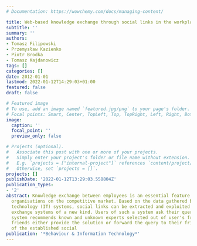 ```yaml
---
# Documentation: https://wowchemy.com/docs/managing-content/

title: Web-based knowledge exchange through social links in the workplace
subtitle: ''
summary: ''
authors:
- Tomasz Filipowski
- Przemysław Kazienko
- Piotr Brodka
- Tomasz Kajdanowicz
tags: []
categories: []
date: 2012-01-01
lastmod: 2022-01-12T14:29:03+01:00
featured: false
draft: false

# Featured image
# To use, add an image named `featured.jpg/png` to your page's folder.
# Focal points: Smart, Center, TopLeft, Top, TopRight, Left, Right, BottomLeft, Bottom, BottomRight.
image:
  caption: ''
  focal_point: ''
  preview_only: false

# Projects (optional).
#   Associate this post with one or more of your projects.
#   Simply enter your project's folder or file name without extension.
#   E.g. `projects = ["internal-project"]` references `content/project/deep-learning/index.md`.
#   Otherwise, set `projects = []`.
projects: []
publishDate: '2022-01-12T13:29:03.558804Z'
publication_types:
- '2'
abstract: Knowledge exchange between employees is an essential feature of recent commercial
  organisations on the competitive market. Based on the data gathered by various information
  technology (IT) systems, social links can be extracted and exploited in knowledge
  exchange systems of a new kind. Users of such a system ask their queries and the
  system recommends known and unknown experts selected out of user's friends. The
  friends either provide the solution or forward the query to their friends. By means
  of the established social
publication: '*Behaviour & Information Technology*'
---
```

